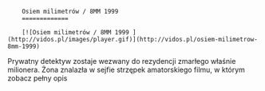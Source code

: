 
        Osiem milimetrów / 8MM 1999 
        =============
        
        [![Osiem milimetrów / 8MM 1999 ](http://vidos.pl/images/player.gif)](http://vidos.pl/osiem-milimetrow-8mm-1999)
        
        
 Prywatny detektyw zostaje wezwany do rezydencji zmarłego właśnie milionera. Żona znalazła w sejfie strzępek amatorskiego filmu, w którym zobacz pełny opis
    